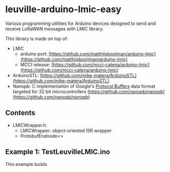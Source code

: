# leuville-arduino-lmic-easy
Various programming utilities for Arduino devices designed to send and receive LoRaWAN messages with LMIC library.

This library is made on top of:

 - LMIC
	 - arduino port: [https://github.com/matthijskooijman/arduino-lmic](https://github.com/matthijskooijman/arduino-lmic)
	 - MCCI release: [https://github.com/mcci-catena/arduino-lmic](https://github.com/mcci-catena/arduino-lmic)
 - ArduinoSTL: [https://github.com/mike-matera/ArduinoSTL](https://github.com/mike-matera/ArduinoSTL)
 - Nanopb: C implementation of Google's [Protocol Buffers](http://code.google.com/apis/protocolbuffers/) data format targeted for 32 bit microcontrollers [https://github.com/nanopb/nanopb](https://github.com/nanopb/nanopb)

## Contents

 - LMICWrapper.h:
	 - LMICWrapper: object-oriented ISR wrapper
	 - ProtobufEndnode<>
 
## Example 1: TestLeuvilleLMIC.ino
This example builds 
 
<!--stackedit_data:
eyJoaXN0b3J5IjpbMTM3NTA3NDg5OCwtNTM1MzYxOTA0XX0=
-->